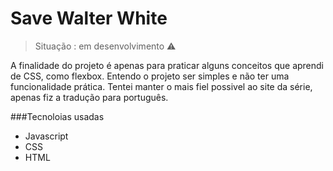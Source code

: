 # Save Walter White

> Situação : em desenvolvimento ⚠️

A finalidade do projeto é apenas para praticar alguns conceitos que aprendi de CSS, como flexbox. Entendo o projeto ser simples e não ter uma funcionalidade prática. Tentei manter o mais fiel possivel ao site da série, apenas fiz a tradução para português.

###Tecnoloias usadas
+ Javascript
+ CSS
+ HTML